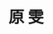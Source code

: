 ---
# Display name

title: 原 雯
user_groups: ["Graduated Master Students"]



organizations:
- name: 2018-2021 

Interests:
- Data Science

---